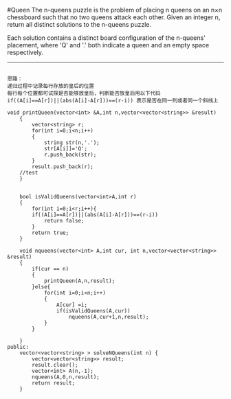 #Queen
The n-queens puzzle is the problem of placing n queens on an n×n chessboard such that no two queens attack each other.
Given an integer n, return all distinct solutions to the n-queens puzzle.

Each solution contains a distinct board configuration of the n-queens' placement, where 'Q' and '.' 
both indicate a queen and an empty space respectively.


---


```

思路：
递归过程中记录每行存放的皇后的位置
每行每个位置都可试探是否能够放皇后，判断能否放皇后用以下代码
if((A[i]==A[r])||(abs(A[i]-A[r]))==(r-i)) 表示是否在同一列或者同一个斜线上

void printQueen(vector<int> &A,int n,vector<vector<string>> &result)
    {
        vector<string> r;
        for(int i=0;i<n;i++)
        {
            string str(n,'.');
            str[A[i]]='Q';
            r.push_back(str);
        }
        result.push_back(r);
	//test
    }
    
    
    bool isValidQueens(vector<int>A,int r)
    {
        for(int i=0;i<r;i++){  
        if((A[i]==A[r])||(abs(A[i]-A[r]))==(r-i))  
            return false;  
        }  
        return true;
    }
    
    void nqueens(vector<int> A,int cur, int n,vector<vector<string>> &result)
    {
        if(cur == n)
        {
            printQueen(A,n,result);
        }else{
            for(int i=0;i<n;i++)
            {
                A[cur] =i;
                if(isValidQueens(A,cur))
                    nqueens(A,cur+1,n,result);
            }
        }
        
    }
public:
    vector<vector<string> > solveNQueens(int n) {
        vector<vector<string>> result;  
        result.clear();  
        vector<int> A(n,-1);  
        nqueens(A,0,n,result);  
        return result; 
    }
```